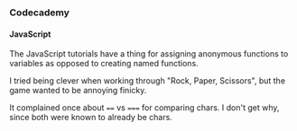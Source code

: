 ### Codecademy


#### JavaScript

The JavaScript tutorials have a thing for assigning anonymous
functions to variables as opposed to creating named functions.

I tried being clever when working through "Rock, Paper, Scissors", but
the game wanted to be annoying finicky.

It complained once about `==` vs `===` for comparing chars.
I don't get why, since both were known to already be chars.

